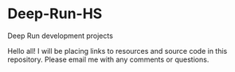 # Deep-Run-HS
Deep Run development projects

Hello all! I will be placing links to resources and source code in this repository. Please email me with any comments or questions.
